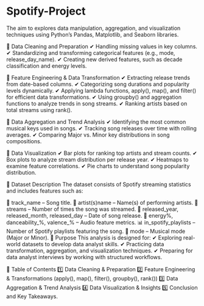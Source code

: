 # Spotify-Project
The aim to explores data manipulation, aggregation, and visualization techniques using Python’s Pandas, Matplotlib, and Seaborn libraries. 

📌 Data Cleaning and Preparation
✔ Handling missing values in key columns.
✔ Standardizing and transforming categorical features (e.g., mode, release_day_name).
✔ Creating new derived features, such as decade classification and energy levels.

📌 Feature Engineering & Data Transformation
✔ Extracting release trends from date-based columns.
✔ Categorizing song durations and popularity levels dynamically.
✔ Applying lambda functions, apply(), map(), and filter() for efficient data transformations.
✔ Using groupby() and aggregation functions to analyze trends in song streams.
✔ Ranking artists based on total streams using rank().

📌 Data Aggregation and Trend Analysis
✔ Identifying the most common musical keys used in songs.
✔ Tracking song releases over time with rolling averages.
✔ Comparing Major vs. Minor key distributions in song compositions.

📌 Data Visualization
✔ Bar plots for ranking top artists and stream counts.
✔ Box plots to analyze stream distribution per release year.
✔ Heatmaps to examine feature correlations.
✔ Pie charts to understand song popularity distribution.

📌 Dataset Description
The dataset consists of Spotify streaming statistics and includes features such as:

🎵 track_name – Song title.
🎤 artist(s)name – Name(s) of performing artists. 🔢 streams – Number of times the song was streamed. 📅 released_year, released_month, released_day – Date of song release. 🎼 energy%, danceability_%, valence_% – Audio feature metrics.
📊 in_spotify_playlists – Number of Spotify playlists featuring the song.
🎹 mode – Musical mode (Major or Minor).
🎯 Purpose
This analysis is designed for:
✔ Exploring real-world datasets to develop data analyst skills.
✔ Practicing data transformation, aggregation, and visualization techniques.
✔ Preparing for data analyst interviews by working with structured workflows.

📌 Table of Contents
1️⃣ Data Cleaning & Preparation
2️⃣ Feature Engineering & Transformations (apply(), map(), filter(), groupby(), rank())
3️⃣ Data Aggregation & Trend Analysis
4️⃣ Data Visualization & Insights
5️⃣ Conclusion and Key Takeaways.
